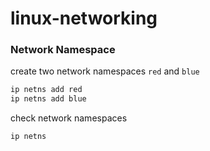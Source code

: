 # linux-networking

### Network Namespace

create two network namespaces `red` and `blue`
```bash
ip netns add red
ip netns add blue
```

check network namespaces 
```bash
ip netns
```



